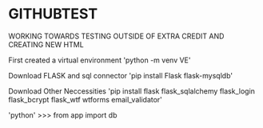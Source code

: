# GITHUBTEST
WORKING TOWARDS TESTING OUTSIDE OF EXTRA CREDIT AND CREATING NEW HTML

First created a virtual environment 'python -m venv VE'

Download FLASK and sql connector 'pip install Flask flask-mysqldb'

Download Other Neccessities 'pip install flask flask_sqlalchemy flask_login flask_bcrypt flask_wtf wtforms email_validator'

'python' >>> from app import db